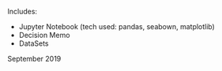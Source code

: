 Includes: 
- Jupyter Notebook (tech used: pandas, seabown, matplotlib) 
- Decision Memo 
- DataSets 

September 2019
